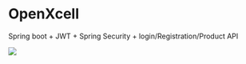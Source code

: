 # OpenXcell
Spring boot + JWT + Spring Security + login/Registration/Product API

![](UserRegistrationAPI.JPG)
